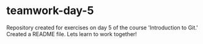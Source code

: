 # teamwork-day-5
Repository created for exercises on day 5 of the course 'Introduction to Git.'
Created a README file.
Lets learn to work together!
